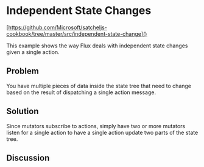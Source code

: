 # Independent State Changes
[https://github.com/Microsoft/satcheljs-cookbook/tree/master/src/independent-state-change]()

This example shows the way Flux deals with independent state changes given a single action.

## Problem
You have multiple pieces of data inside the state tree that need to change based on the result of dispatching a single action message.

## Solution
Since mutators subscribe to actions, simply have two or more mutators listen for a single action to have a single action update two parts of the state tree.

## Discussion
